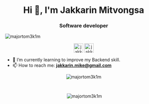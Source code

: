 <h1 align="center">Hi 👋, I'm Jakkarin Mitvongsa</h1>
<h3 align="center">Software developer</h3>

<p align="left"> <img src="https://komarev.com/ghpvc/?username=majortom3k1m" alt="majortom3k1m" /> </p>

<p align="center">
  <a href="https://twitter.com/M_InvaderZ" target="blank"><img align="center" src="https://cdn.jsdelivr.net/npm/simple-icons@3.0.1/icons/twitter.svg" alt="jakkarin" height="30" width="30" /></a>
  <a href="https://www.fb.com/meteor.invader" target="blank"><img align="center" src="https://cdn.jsdelivr.net/npm/simple-icons@3.0.1/icons/facebook.svg" alt="jakkarin" height="30" width="30" /></a>
</p>

- 🌱 I’m currently learning to improve my Backend skill.
- 📫 How to reach me: **jakkarin.mike@gmail.com**

<p align="center"><img src="https://github-readme-stats.vercel.app/api/top-langs/?username=majortom3k1m&layout=compact&hide=html" alt="majortom3k1m" /></p>
<br />
<p align="center">&nbsp;<img src="https://github-readme-stats.vercel.app/api?username=majortom3k1m&show_icons=true" alt="majortom3k1m" /></p>


<!--
**MajorTom3K1M/MajorTom3K1M** is a ✨ _special_ ✨ repository because its `README.md` (this file) appears on your GitHub profile.

Here are some ideas to get you started:

- 🔭 I’m currently working on ...
- 🌱 I’m currently learning ...
- 👯 I’m looking to collaborate on ...
- 🤔 I’m looking for help with ...
- 💬 Ask me about ...
- 📫 How to reach me: ...
- 😄 Pronouns: ...
- ⚡ Fun fact: ...
-->
